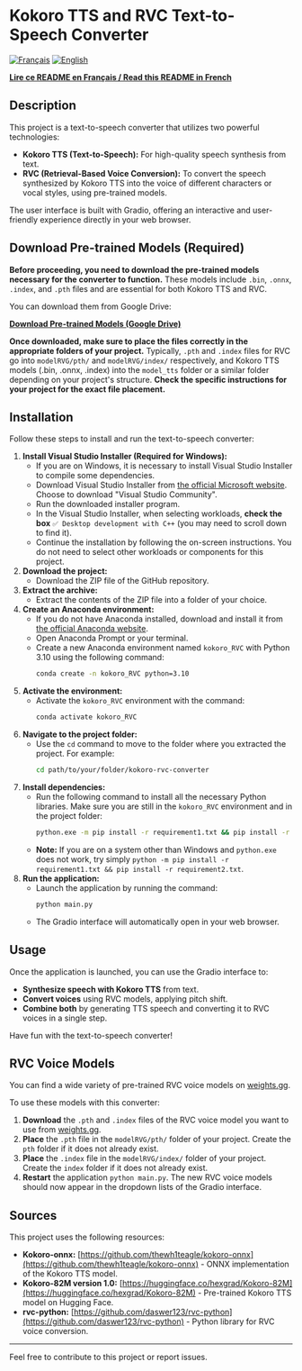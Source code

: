 # Kokoro TTS and RVC Text-to-Speech Converter

[![Français](https://img.shields.io/badge/Langue-Français-blue.svg)](./README.md)
[![English](https://img.shields.io/badge/Language-English-green.svg)](./README_EN.md)

[**Lire ce README en Français / Read this README in French**](./README.md)

## Description

This project is a text-to-speech converter that utilizes two powerful technologies:

*   **Kokoro TTS (Text-to-Speech):** For high-quality speech synthesis from text.
*   **RVC (Retrieval-Based Voice Conversion):** To convert the speech synthesized by Kokoro TTS into the voice of different characters or vocal styles, using pre-trained models.

The user interface is built with Gradio, offering an interactive and user-friendly experience directly in your web browser.

## Download Pre-trained Models (Required)

**Before proceeding, you need to download the pre-trained models necessary for the converter to function.** These models include `.bin`, `.onnx`, `.index`, and `.pth` files and are essential for both Kokoro TTS and RVC.

You can download them from Google Drive:

[**Download Pre-trained Models (Google Drive)**](https://drive.google.com/drive/folders/1G6O0FgyFdwVjn3rMoJZRbg6gC1OrkaI9?usp=sharing)

**Once downloaded, make sure to place the files correctly in the appropriate folders of your project.** Typically, `.pth` and `.index` files for RVC go into `modelRVG/pth/` and `modelRVG/index/` respectively, and Kokoro TTS models (.bin, .onnx, .index) into the `model_tts` folder or a similar folder depending on your project's structure. **Check the specific instructions for your project for the exact file placement.**

## Installation

Follow these steps to install and run the text-to-speech converter:

1.  **Install Visual Studio Installer (Required for Windows):**
    *   If you are on Windows, it is necessary to install Visual Studio Installer to compile some dependencies.
    *   Download Visual Studio Installer from [the official Microsoft website](https://visualstudio.microsoft.com/fr/downloads/). Choose to download "Visual Studio Community".
    *   Run the downloaded installer program.
    *   In the Visual Studio Installer, when selecting workloads, **check the box** `✅ Desktop development with C++` (you may need to scroll down to find it).
    *   Continue the installation by following the on-screen instructions. You do not need to select other workloads or components for this project.
2.  **Download the project:**
    *   Download the ZIP file of the GitHub repository.
3.  **Extract the archive:**
    *   Extract the contents of the ZIP file into a folder of your choice.
4.  **Create an Anaconda environment:**
    *   If you do not have Anaconda installed, download and install it from [the official Anaconda website](https://www.anaconda.com/products/distribution).
    *   Open Anaconda Prompt or your terminal.
    *   Create a new Anaconda environment named `kokoro_RVC` with Python 3.10 using the following command:
        ```bash
        conda create -n kokoro_RVC python=3.10
        ```
5.  **Activate the environment:**
    *   Activate the `kokoro_RVC` environment with the command:
        ```bash
        conda activate kokoro_RVC
        ```
6.  **Navigate to the project folder:**
    *   Use the `cd` command to move to the folder where you extracted the project. For example:
        ```bash
        cd path/to/your/folder/kokoro-rvc-converter
        ```
7.  **Install dependencies:**
    *   Run the following command to install all the necessary Python libraries. Make sure you are still in the `kokoro_RVC` environment and in the project folder:
        ```bash
        python.exe -m pip install -r requirement1.txt && pip install -r requirement2.txt
        ```
    *   **Note:** If you are on a system other than Windows and `python.exe` does not work, try simply `python -m pip install -r requirement1.txt && pip install -r requirement2.txt`.
8.  **Run the application:**
    *   Launch the application by running the command:
        ```bash
        python main.py
        ```
    *   The Gradio interface will automatically open in your web browser.

## Usage

Once the application is launched, you can use the Gradio interface to:

*   **Synthesize speech with Kokoro TTS** from text.
*   **Convert voices** using RVC models, applying pitch shift.
*   **Combine both** by generating TTS speech and converting it to RVC voices in a single step.

Have fun with the text-to-speech converter!

## RVC Voice Models

You can find a wide variety of pre-trained RVC voice models on [weights.gg](https://www.weights.gg/).

To use these models with this converter:

1.  **Download** the `.pth` and `.index` files of the RVC voice model you want to use from [weights.gg](https://www.weights.gg/).
2.  **Place** the `.pth` file in the `modelRVG/pth/` folder of your project. Create the `pth` folder if it does not already exist.
3.  **Place** the `.index` file in the `modelRVG/index/` folder of your project. Create the `index` folder if it does not already exist.
4.  **Restart** the application `python main.py`. The new RVC voice models should now appear in the dropdown lists of the Gradio interface.

## Sources

This project uses the following resources:

*   **Kokoro-onnx:** [https://github.com/thewh1teagle/kokoro-onnx](https://github.com/thewh1teagle/kokoro-onnx) - ONNX implementation of the Kokoro TTS model.
*   **Kokoro-82M version 1.0:** [https://huggingface.co/hexgrad/Kokoro-82M](https://huggingface.co/hexgrad/Kokoro-82M) - Pre-trained Kokoro TTS model on Hugging Face.
*   **rvc-python:** [https://github.com/daswer123/rvc-python](https://github.com/daswer123/rvc-python) - Python library for RVC voice conversion.

---

Feel free to contribute to this project or report issues.
